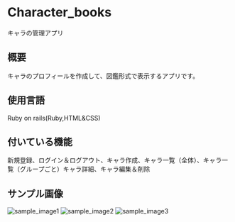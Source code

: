# Character_books

キャラの管理アプリ

## 概要

キャラのプロフィールを作成して、図鑑形式で表示するアプリです。

## 使用言語

Ruby on rails(Ruby,HTML&CSS)

## 付いている機能

新規登録、ログイン＆ログアウト、キャラ作成、キャラ一覧（全体）、キャラ一覧（グループごと）キャラ詳細、キャラ編集＆削除

## サンプル画像

![sample_image1](https://user-images.githubusercontent.com/114735182/196668220-9486a3f4-8504-4cae-b8f1-466fcdf6910a.png)
![sample_image2](https://user-images.githubusercontent.com/114735182/196670794-93ff5389-25c5-4d3b-b5bb-df450dbded3d.png)
![sample_image3](https://user-images.githubusercontent.com/114735182/196671051-8f2aa7f1-8075-4d2f-9f06-041e3d41a1fe.png)


